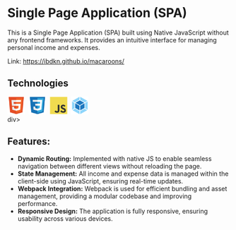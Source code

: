 # Single Page Application (SPA) 

This is a Single Page Application (SPA) built using Native JavaScript without any frontend frameworks. It provides an intuitive interface for managing personal income and expenses.

Link: https://ibdkn.github.io/macaroons/

## Technologies

<div>
  <img src="https://github.com/devicons/devicon/blob/master/icons/html5/html5-original.svg" title="html5" alt="html5" width="40" height="40"/>&nbsp
  <img src="https://github.com/devicons/devicon/blob/master/icons/css3/css3-original.svg" title="css" alt="css" width="40" height="40"/>&nbsp
  <img src="https://github.com/devicons/devicon/blob/master/icons/javascript/javascript-original.svg" title="javascript" alt="javascript" width="40" height="40"/>&nbsp
  <img src="https://github.com/devicons/devicon/blob/master/icons/webpack/webpack-original.svg" title="webpack" alt="webpack" width="40" height="40"/>&nbsp
</div>div>

## Features:
<ul>
  <li>
    <b>Dynamic Routing:</b> Implemented with native JS to enable seamless navigation between different views without reloading the page.
  </li>
  <li>
    <b>State Management:</b> All income and expense data is managed within the client-side using JavaScript, ensuring real-time updates.
  </li>
   <li>
    <b>Webpack Integration:</b> Webpack is used for efficient bundling and asset management, providing a modular codebase and improving performance.
  </li>
  <li>
    <b>Responsive Design:</b> The application is fully responsive, ensuring usability across various devices.
  </li>
</ul>
